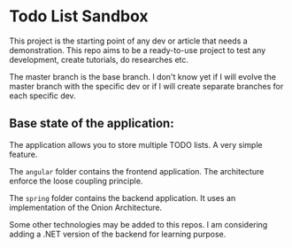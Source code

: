 # Todo List Sandbox

This project is the starting point of any dev or article that needs a demonstration. This repo aims to be a ready-to-use project to test any development, create tutorials, do researches etc.

The master branch is the base branch. I don't know yet if I will evolve the master branch with the specific dev or if I will create separate branches for each specific dev.

## Base state of the application:

The application allows you to store multiple TODO lists. A very simple feature.

The `angular` folder contains the frontend application. The architecture enforce the loose coupling principle.

The `spring` folder contains the backend application. It uses an implementation of the Onion Architecture.

Some other technologies may be added to this repos. I am considering adding a .NET version of the backend for learning purpose.